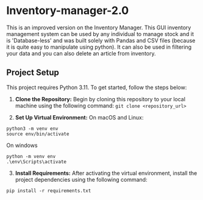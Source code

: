 # Inventory-manager-2.0

This is an improved version on the Inventory Manager. This GUI inventory management system can be used by any individual to manage stock and it is 'Database-less' and was built solely with Pandas and CSV files (because it is quite easy to manipulate using python). It can also be used in filtering your data and you can also delete an article from inventory.

## Project Setup

This project requires Python 3.11. To get started, follow the steps below:

1. **Clone the Repository:** Begin by cloning this repository to your local machine using the following command:
   ```git clone <repository_url>```

3. **Set Up Virtual Environment:**
On macOS and Linux:
```
python3 -m venv env
source env/bin/activate
```
On windows
```
python -m venv env
.\env\Scripts\activate
```

3. **Install Requirements:**
After activating the virtual environment, install the project dependencies using the following command:
```
pip install -r requirements.txt
```
